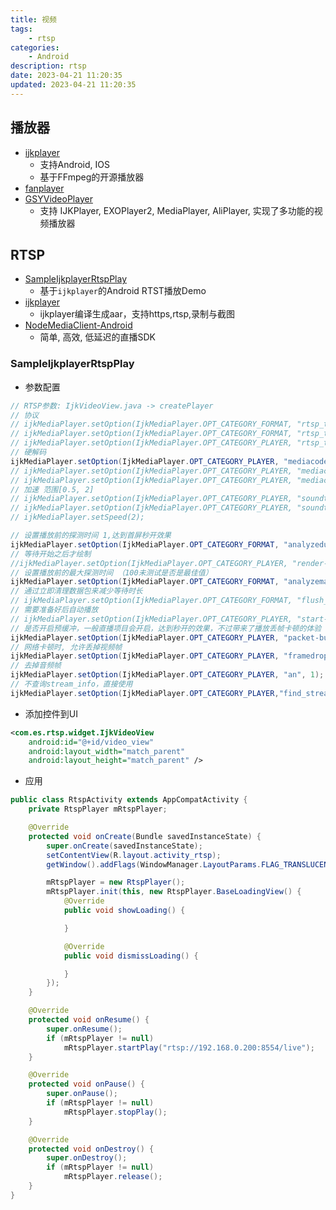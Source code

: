 ```yaml
---
title: 视频
tags: 
    - rtsp
categories: 
    - Android
description: rtsp
date: 2023-04-21 11:20:35
updated: 2023-04-21 11:20:35
---
```


## 播放器

+ [ijkplayer](https://github.com/bilibili/ijkplayer)
  + 支持Android, IOS
  + 基于FFmpeg的开源播放器
+ [fanplayer](https://github.com/rockcarry/fanplayer)
+ [GSYVideoPlayer](https://github.com/CarGuo/GSYVideoPlayer)
  + 支持 IJKPlayer, EXOPlayer2, MediaPlayer, AliPlayer, 实现了多功能的视频播放器

## RTSP

+ [SampleIjkplayerRtspPlay](https://github.com/zxrmmxt/SampleIjkplayerRtspPlay)
  + 基于`ijkplayer`的Android RTST播放Demo
+ [ijkplayer](https://github.com/zzhengzhe/ijkplayer)
  + ijkplayer编译生成aar，支持https,rtsp,录制与截图
+ [NodeMediaClient-Android](https://github.com/NodeMedia/NodeMediaClient-Android)
  + 简单, 高效, 低延迟的直播SDK

### SampleIjkplayerRtspPlay

+ 参数配置
```java
// RTSP参数: IjkVideoView.java -> createPlayer
// 协议
// ijkMediaPlayer.setOption(IjkMediaPlayer.OPT_CATEGORY_FORMAT, "rtsp_transport", "tcp");
// ijkMediaPlayer.setOption(IjkMediaPlayer.OPT_CATEGORY_FORMAT, "rtsp_transport", "udp");
// ijkMediaPlayer.setOption(IjkMediaPlayer.OPT_CATEGORY_PLAYER, "rtsp_transport", 0);
// 硬解码
ijkMediaPlayer.setOption(IjkMediaPlayer.OPT_CATEGORY_PLAYER, "mediacodec", 1);
// ijkMediaPlayer.setOption(IjkMediaPlayer.OPT_CATEGORY_PLAYER, "mediacodec-auto-rotate", 0);
// ijkMediaPlayer.setOption(IjkMediaPlayer.OPT_CATEGORY_PLAYER, "mediacodec-handle-resolution-change", 0);
// 加速 范围[0.5, 2]
// ijkMediaPlayer.setOption(IjkMediaPlayer.OPT_CATEGORY_PLAYER, "soundtouch_enable", 1);
// ijkMediaPlayer.setOption(IjkMediaPlayer.OPT_CATEGORY_PLAYER, "soundtouch", 1);
// ijkMediaPlayer.setSpeed(2);

// 设置播放前的探测时间 1,达到首屏秒开效果
ijkMediaPlayer.setOption(IjkMediaPlayer.OPT_CATEGORY_FORMAT, "analyzeduration", 1);
// 等待开始之后才绘制
//ijkMediaPlayer.setOption(IjkMediaPlayer.OPT_CATEGORY_PLAYER, "render-wait-start", 1);
// 设置播放前的最大探测时间 （100未测试是否是最佳值）
ijkMediaPlayer.setOption(IjkMediaPlayer.OPT_CATEGORY_FORMAT, "analyzemaxduration", 100);
// 通过立即清理数据包来减少等待时长
// ijkMediaPlayer.setOption(IjkMediaPlayer.OPT_CATEGORY_FORMAT, "flush_packets", 1L);
// 需要准备好后自动播放
// ijkMediaPlayer.setOption(IjkMediaPlayer.OPT_CATEGORY_PLAYER, "start-on-prepared", 0);
// 是否开启预缓冲，一般直播项目会开启，达到秒开的效果，不过带来了播放丢帧卡顿的体验
ijkMediaPlayer.setOption(IjkMediaPlayer.OPT_CATEGORY_PLAYER, "packet-buffering", 0);
// 网络卡顿时, 允许丢掉视频帧
ijkMediaPlayer.setOption(IjkMediaPlayer.OPT_CATEGORY_PLAYER, "framedrop", 1);
// 去掉音频帧
ijkMediaPlayer.setOption(IjkMediaPlayer.OPT_CATEGORY_PLAYER, "an", 1);
// 不查询stream_info，直接使用
ijkMediaPlayer.setOption(IjkMediaPlayer.OPT_CATEGORY_PLAYER,"find_stream_info", 0);
```

+ 添加控件到UI
```xml
<com.es.rtsp.widget.IjkVideoView
    android:id="@+id/video_view"
    android:layout_width="match_parent"
    android:layout_height="match_parent" />
```

+ 应用
```java
public class RtspActivity extends AppCompatActivity {
    private RtspPlayer mRtspPlayer;

    @Override
    protected void onCreate(Bundle savedInstanceState) {
        super.onCreate(savedInstanceState);
        setContentView(R.layout.activity_rtsp);
        getWindow().addFlags(WindowManager.LayoutParams.FLAG_TRANSLUCENT_STATUS);

        mRtspPlayer = new RtspPlayer();
        mRtspPlayer.init(this, new RtspPlayer.BaseLoadingView() {
            @Override
            public void showLoading() {

            }

            @Override
            public void dismissLoading() {

            }
        });
    }

    @Override
    protected void onResume() {
        super.onResume();
        if (mRtspPlayer != null)
            mRtspPlayer.startPlay("rtsp://192.168.0.200:8554/live");
    }

    @Override
    protected void onPause() {
        super.onPause();
        if (mRtspPlayer != null)
            mRtspPlayer.stopPlay();
    }

    @Override
    protected void onDestroy() {
        super.onDestroy();
        if (mRtspPlayer != null)
            mRtspPlayer.release();
    }
}
```
